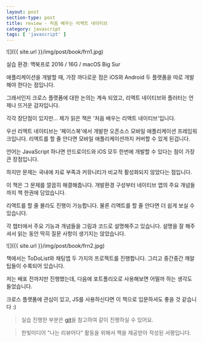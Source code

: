 ```yaml
---
layout: post
section-type: post
title: review - 처음 배우는 리액트 네이티브
category: javascript
tags: [ 'javascript' ]
---
```


![]({{ site.url }}/img/post/book/frn1.jpg)

실습 환경: 맥북프로 2016 / 16G / macOS Big Sur

애플리케이션을 개발할 때, 가장 까다로운 점은 iOS와 Android 두 플랫폼을 따로 개발해야 한다는 점입니다.

그래서인지 크로스 플랫폼에 대한 논의는 계속 되었고, 리액트 네이티브와 플러터는 언제나 뜨거운 감자입니다.

각각 장단점이 있지만... 제가 읽은 책은 '처음 배우는 리액트 네이티브'입니다.

우선 리액트 네이티브는 '페이스북'에서 개발한 오픈소스 모바일 애플리케이션 프레임워크입니다. 
리액트를 할 줄 안다면 모바일 애플리케이션까지 커버할 수 있게 된겁니다.

언어는 JavaScript 하나면 안드로이드와 iOS 모두 한번에 개발할 수 있다는 점이 가장 큰 장점입니다.

하지만 문제는 국내에 자료 부족과 커뮤니티가 비교적 활성화되지 않았다는 점입니다.

이 책은 그 문제를 깔끔히 해결해줍니다. 개발환경 구성부터 네이티브 앱의 주요 개념들까지 책 한권에 담았습니다.

리액트를 할 줄 몰라도 진행이 가능합니다. 물론 리액트를 할 줄 안다면 더 쉽게 보실 수 있습니다.

각 챕터에서 주요 기능과 개념들을 그림과 코드로 설명해주고 있습니다. 설명을 잘 해주셔서 읽는 동안 딱히 질문 사항이 생기지는 않았습니다.

![]({{ site.url }}/img/post/book/frn2.jpg)

책에서는 ToDoList와 채팅앱 두 가지의 프로젝트를 진행합니다. 그리고 중간중간 깨알 팁들이 수록되어 있습니다.

저는 배포 전까지만 진행했는데, 다음에 포트폴리오로 사용해보면 어떨까 하는 생각도 들었습니다.

크로스 플랫폼에 관심이 있고, JS를 사용하신다면 이 책으로 입문하셔도 좋을 것 같습니다 :)

> 실습 진행한 부분은 [git](https://github.com/KimDoKy/FirstReactNative)을 참고하여 같이 진행하실 수 있어요.

> 한빛미디어 "나는 리뷰어다" 활동을 위해서 책을 제공받아 작성된 서평입니다.
